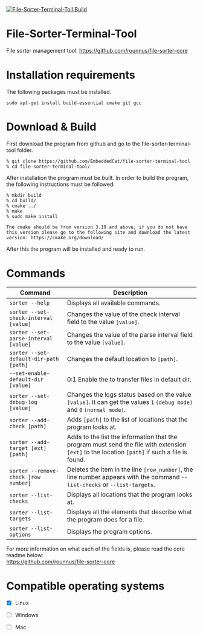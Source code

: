 [![File-Sorter-Terminal-Toll Build](https://github.com/rounnus/File-Sorter-Terminal-Tool/actions/workflows/cmake.yml/badge.svg?branch=main)](https://github.com/rounnus/File-Sorter-Terminal-Tool/actions/workflows/cmake.yml)
# File-Sorter-Terminal-Tool
File sorter management tool. https://github.com/rounnus/file-sorter-core

# Installation requirements
The following packages must be installed.<br>
```
sudo apt-get install build-essential cmake git gcc
```

# Download & Build
First download the program from github and go to the file-sorter-terminal-tool folder.
```
% git clone https://github.com/EmbeddedCat/file-sorter-terminal-tool
% cd file-sorter-terminal-tool/
```
After installation the program must be built. In order to build the program, the following instructions must be followed.<br>
```
% mkdir build
% cd build/
% cmake ../
% make
% sudo make install
```

`
The cmake should be from version 3.19 and above, if you do not have this version please go to the following site and download the latest version:
https://cmake.org/download/
`

After this the program will be installed and ready to run.<br>

# Commands

Command |  Description
---------|--------------
`sorter --help` | Displays all available commands. 
`sorter --set-check-interval [value]`  | Changes the value of the check interval field to the value `[value]`. 
`sorter --set-parse-interval [value]`  | Changes the value of the parse interval field to the value `[value]`.
`sorter --set-default-dir-path [path]` | Changes the default location to `[path]`.
`--set-enable-default-dir [value]` | 0:1 Enable the to transfer files in default dir.
`sorter --set-debug-log [value]` | Changes the logs status based on the value `[value]`. It can get the values `1` `(debug mode)` and `0` `(normal mode)`.
`sorter --add-check [path]` | Adds `[path]` to the list of locations that the program looks at.
`sorter --add-target [ext] [path]` | Adds to the list the information that the program must send the file with extension `[ext]` to the location `[path]` if such a file is found. 
`sorter --remove-check [row number]` | Deletes the item in the line `[row_number]`, the line number appears with the command `--list-checks` or `--list-targets`. 
`sorter --list-checks` | Displays all locations that the program looks at.
`sorter --list-targets` | Displays all the elements that describe what the program does for a file. 
`sorter --list-options` | Displays the program options.

For more information on what each of the fields is, please read the core readme below:<br>
https://github.com/rounnus/file-sorter-core

# Compatible operating systems
- [X] Linux
- [ ] Windows
- [ ] Mac

